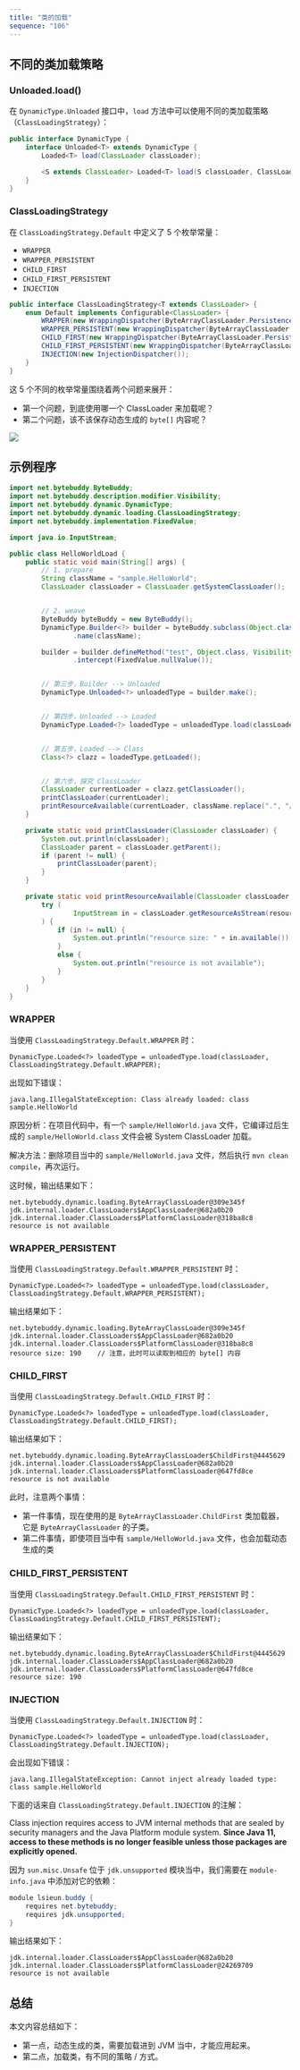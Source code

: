 ```yaml
---
title: "类的加载"
sequence: "106"
---
```


## 不同的类加载策略

### Unloaded.load()

在 `DynamicType.Unloaded` 接口中，`load` 方法中可以使用不同的类加载策略（`ClassLoadingStrategy`）：

```java
public interface DynamicType {
    interface Unloaded<T> extends DynamicType {
        Loaded<T> load(ClassLoader classLoader);

        <S extends ClassLoader> Loaded<T> load(S classLoader, ClassLoadingStrategy<? super S> classLoadingStrategy);
    }
}
```

### ClassLoadingStrategy

在 `ClassLoadingStrategy.Default` 中定义了 5 个枚举常量：

- `WRAPPER`
- `WRAPPER_PERSISTENT`
- `CHILD_FIRST`
- `CHILD_FIRST_PERSISTENT`
- `INJECTION`

```java
public interface ClassLoadingStrategy<T extends ClassLoader> {
    enum Default implements Configurable<ClassLoader> {
        WRAPPER(new WrappingDispatcher(ByteArrayClassLoader.PersistenceHandler.LATENT, WrappingDispatcher.PARENT_FIRST)),
        WRAPPER_PERSISTENT(new WrappingDispatcher(ByteArrayClassLoader.PersistenceHandler.MANIFEST, WrappingDispatcher.PARENT_FIRST)),
        CHILD_FIRST(new WrappingDispatcher(ByteArrayClassLoader.PersistenceHandler.LATENT, WrappingDispatcher.CHILD_FIRST)),
        CHILD_FIRST_PERSISTENT(new WrappingDispatcher(ByteArrayClassLoader.PersistenceHandler.MANIFEST, WrappingDispatcher.CHILD_FIRST)),
        INJECTION(new InjectionDispatcher());
    }
}
```

这 5 个不同的枚举常量围绕着两个问题来展开：

- 第一个问题，到底使用哪一个 ClassLoader 来加载呢？
- 第二个问题，该不该保存动态生成的 `byte[]` 内容呢？

![](/assets/images/bytebuddy/dynamic-type-loading.png)

## 示例程序

```java
import net.bytebuddy.ByteBuddy;
import net.bytebuddy.description.modifier.Visibility;
import net.bytebuddy.dynamic.DynamicType;
import net.bytebuddy.dynamic.loading.ClassLoadingStrategy;
import net.bytebuddy.implementation.FixedValue;

import java.io.InputStream;

public class HelloWorldLoad {
    public static void main(String[] args) {
        // 1. prepare
        String className = "sample.HelloWorld";
        ClassLoader classLoader = ClassLoader.getSystemClassLoader();


        // 2. weave
        ByteBuddy byteBuddy = new ByteBuddy();
        DynamicType.Builder<?> builder = byteBuddy.subclass(Object.class)
                .name(className);

        builder = builder.defineMethod("test", Object.class, Visibility.PUBLIC)
                .intercept(FixedValue.nullValue());


        // 第三步，Builder --> Unloaded
        DynamicType.Unloaded<?> unloadedType = builder.make();


        // 第四步，Unloaded --> Loaded
        DynamicType.Loaded<?> loadedType = unloadedType.load(classLoader, ClassLoadingStrategy.Default.CHILD_FIRST);


        // 第五步，Loaded --> Class
        Class<?> clazz = loadedType.getLoaded();


        // 第六步，探究 ClassLoader
        ClassLoader currentLoader = clazz.getClassLoader();
        printClassLoader(currentLoader);
        printResourceAvailable(currentLoader, className.replace(".", "/") + ".class");
    }

    private static void printClassLoader(ClassLoader classLoader) {
        System.out.println(classLoader);
        ClassLoader parent = classLoader.getParent();
        if (parent != null) {
            printClassLoader(parent);
        }
    }

    private static void printResourceAvailable(ClassLoader classLoader, String resourceName) throws Exception {
        try (
                InputStream in = classLoader.getResourceAsStream(resourceName)
        ) {
            if (in != null) {
                System.out.println("resource size: " + in.available());
            }
            else {
                System.out.println("resource is not available");
            }
        }
    }
}
```

### WRAPPER

当使用 `ClassLoadingStrategy.Default.WRAPPER` 时：

```text
DynamicType.Loaded<?> loadedType = unloadedType.load(classLoader, ClassLoadingStrategy.Default.WRAPPER);
```

出现如下错误：

```text
java.lang.IllegalStateException: Class already loaded: class sample.HelloWorld
```

原因分析：在项目代码中，有一个 `sample/HelloWorld.java` 文件，它编译过后生成的 `sample/HelloWorld.class` 文件会被 System ClassLoader 加载。

解决方法：删除项目当中的 `sample/HelloWorld.java` 文件，然后执行 `mvn clean compile`，再次运行。

这时候，输出结果如下：

```text
net.bytebuddy.dynamic.loading.ByteArrayClassLoader@309e345f
jdk.internal.loader.ClassLoaders$AppClassLoader@682a0b20
jdk.internal.loader.ClassLoaders$PlatformClassLoader@318ba8c8
resource is not available
```

### WRAPPER_PERSISTENT

当使用 `ClassLoadingStrategy.Default.WRAPPER_PERSISTENT` 时：

```text
DynamicType.Loaded<?> loadedType = unloadedType.load(classLoader, ClassLoadingStrategy.Default.WRAPPER_PERSISTENT);
```

输出结果如下：

```text
net.bytebuddy.dynamic.loading.ByteArrayClassLoader@309e345f
jdk.internal.loader.ClassLoaders$AppClassLoader@682a0b20
jdk.internal.loader.ClassLoaders$PlatformClassLoader@318ba8c8
resource size: 190    // 注意，此时可以读取到相应的 byte[] 内容
```

### CHILD_FIRST

当使用 `ClassLoadingStrategy.Default.CHILD_FIRST` 时：

```text
DynamicType.Loaded<?> loadedType = unloadedType.load(classLoader, ClassLoadingStrategy.Default.CHILD_FIRST);
```

输出结果如下：

```text
net.bytebuddy.dynamic.loading.ByteArrayClassLoader$ChildFirst@4445629
jdk.internal.loader.ClassLoaders$AppClassLoader@682a0b20
jdk.internal.loader.ClassLoaders$PlatformClassLoader@647fd8ce
resource is not available
```

此时，注意两个事情：

- 第一件事情，现在使用的是 `ByteArrayClassLoader.ChildFirst` 类加载器，它是 `ByteArrayClassLoader` 的子类。
- 第二件事情，即使项目当中有 `sample/HelloWorld.java` 文件，也会加载动态生成的类

### CHILD_FIRST_PERSISTENT

当使用 `ClassLoadingStrategy.Default.CHILD_FIRST_PERSISTENT` 时：

```text
DynamicType.Loaded<?> loadedType = unloadedType.load(classLoader, ClassLoadingStrategy.Default.CHILD_FIRST_PERSISTENT);
```

输出结果如下：

```text
net.bytebuddy.dynamic.loading.ByteArrayClassLoader$ChildFirst@4445629
jdk.internal.loader.ClassLoaders$AppClassLoader@682a0b20
jdk.internal.loader.ClassLoaders$PlatformClassLoader@647fd8ce
resource size: 190
```

### INJECTION

当使用 `ClassLoadingStrategy.Default.INJECTION` 时：

```text
DynamicType.Loaded<?> loadedType = unloadedType.load(classLoader, ClassLoadingStrategy.Default.INJECTION);
```

会出现如下错误：

```text
java.lang.IllegalStateException: Cannot inject already loaded type: class sample.HelloWorld
```

下面的话来自 `ClassLoadingStrategy.Default.INJECTION` 的注解：

Class injection requires access to JVM internal methods
that are sealed by security managers and the Java Platform module system.
**Since Java 11, access to these methods is no longer feasible unless those packages are explicitly opened.**

因为 `sun.misc.Unsafe` 位于 `jdk.unsupported` 模块当中，我们需要在 `module-info.java` 中添加对它的依赖：

```java
module lsieun.buddy {
    requires net.bytebuddy;
    requires jdk.unsupported;
}
```

输出结果如下：

```text
jdk.internal.loader.ClassLoaders$AppClassLoader@682a0b20
jdk.internal.loader.ClassLoaders$PlatformClassLoader@24269709
resource is not available
```

## 总结

本文内容总结如下：

- 第一点，动态生成的类，需要加载进到 JVM 当中，才能应用起来。
- 第二点，加载类，有不同的策略 / 方式。
